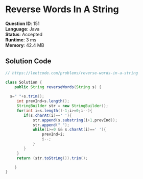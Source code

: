 # Reverse Words In A String

**Question ID**: 151  
**Language**: Java  
**Status**: Accepted  
**Runtime**: 3 ms  
**Memory**: 42.4 MB  

## Solution Code
```java
// https://leetcode.com/problems/reverse-words-in-a-string

class Solution {
    public String reverseWords(String s) {
        
  s=" "+s.trim();
     int prevInd=s.length();
     StringBuilder str = new StringBuilder();
     for(int i=s.length()-1;i>=0;i--){
        if(s.charAt(i)==' '){
            str.append(s.substring(i+1,prevInd));
            str.append(" ");
            while(i>=0 && s.charAt(i)==' '){
                prevInd=i;
                i--;
            }
        }
     }
     return (str.toString()).trim();

    }
}
```
